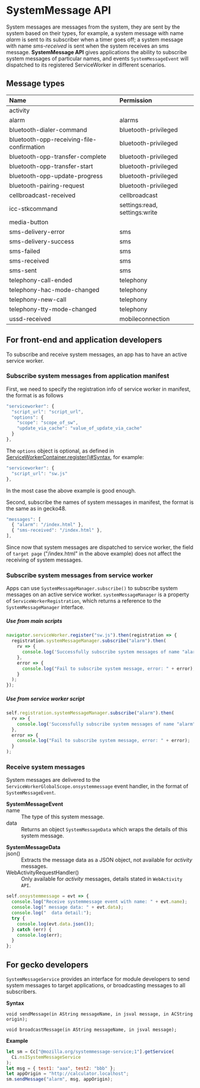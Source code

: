 # SystemMessage API

System messages are messages from the system, they are sent by the system based on their types, for example, a system message with name *alarm* is sent to its subscriber when a timer goes off; a system message with name *sms-received* is sent when the system receives an sms message. **SystemMessage API** gives applications the ability to subscribe system messages of particular names, and events `SystemMessageEvent` will dispatched to its registered ServiceWorker in different scenarios.

## Message types

| **Name**                                  | **Permission**       |
| :-                                        | :-                   |
| activity                                  |                      |
| alarm                                     | alarms               |
| bluetooth-dialer-command                  | bluetooth-privileged |
| bluetooth-opp-receiving-file-confirmation | bluetooth-privileged |
| bluetooth-opp-transfer-complete           | bluetooth-privileged |
| bluetooth-opp-transfer-start              | bluetooth-privileged |
| bluetooth-opp-update-progress             | bluetooth-privileged |
| bluetooth-pairing-request                 | bluetooth-privileged |
| cellbroadcast-received                    | cellbroadcast        |
| icc-stkcommand                            | settings:read, settings:write |
| media-button                              |                      |
| sms-delivery-error                        | sms                  |
| sms-delivery-success                      | sms                  |
| sms-failed                                | sms                  |
| sms-received                              | sms                  |
| sms-sent                                  | sms                  |
| telephony-call-ended                      | telephony            |
| telephony-hac-mode-changed                | telephony            |
| telephony-new-call                        | telephony            |
| telephony-tty-mode-changed                | telephony            |
| ussd-received                             | mobileconnection     |

## For front-end and application developers

To subscribe and receive system messages, an app has to have an active service worker.

### Subscribe system messages from application manifest

First, we need to specify the registration info of service worker in manifest, the format is as follows

```javascript
"serviceworker": {
  "script_url": "script_url",
  "options": {
    "scope": "scope_of_sw",
    "update_via_cache": "value_of_update_via_cache"
  }
},
```
The `options` object is optional, as defined in [ServiceWorkerContainer.register()#Syntax](https://developer.mozilla.org/en-US/docs/Web/API/ServiceWorkerContainer/register#Syntax), for example:

```javascript
"serviceworker": {
  "script_url": "sw.js"
},
```

In the most case the above example is good enough.

Second, subscribe the names of system messages in manifest, the format is the same as in gecko48.

```javascript
"messages": [
  { "alarm": "/index.html" },
  { "sms-received": "/index.html" },
],
```
Since now that system messages are dispatched to service worker, the field of `target page` ("/index.html" in the above example) does not affect the receiving of system messages.

### Subscribe system messages from service worker

Apps can use `SystemMessageManager.subscribe()` to subscribe system messages on an active service worker. `systemMessageManager` is a property of `ServiceWorkerRegistration`, which returns a reference to the `SystemMessageManager` interface.

##### Use from main scripts
```javascript
navigator.serviceWorker.register("sw.js").then(registration => {
  registration.systemMessageManager.subscribe("alarm").then(
    rv => {
      console.log('Successfully subscribe system messages of name "alarm".');
    },
    error => {
      console.log("Fail to subscribe system message, error: " + error);
    }
  );
});
```

##### Use from service worker script
```javascript
self.registration.systemMessageManager.subscribe("alarm").then(
  rv => {
    console.log('Successfully subscribe system messages of name "alarm".');
  },
  error => {
    console.log("Fail to subscribe system message, error: " + error);
  }
);
```

### Receive system messages

System messages are delivered to the `ServiceWorkerGlobalScope.onsystemmessage` event handler, in the format of `SystemMessageEvent`.

<dl>
<b>SystemMessageEvent</b>
    <dt>name</dt>
    <dd>The type of this system message.</dd>
    <dt>data</dt>
    <dd>Returns an object <code>SystemMessageData</code> which wraps the details of this system message.</dd>
</dl>

<dl>
<b>SystemMessageData</b>
    <dt>json()</dt>
    <dd>Extracts the message data as a JSON object, not available for <em>activity</em> messages.</dd>
    <dt>WebActivityRequestHandler()</dt>
    <dd>Only available for <em>activity</em> messages, details stated in <code>WebActivity API</code>.</dd>
</dl>

```javascript
self.onsystemmessage = evt => {
  console.log("Receive systemmessage event with name: " + evt.name);
  console.log(" message data: " + evt.data);
  console.log("  data detail:");
  try {
    console.log(evt.data.json());
  } catch (err) {
    console.log(err);
  }
};
```

## For gecko developers

`SystemMessageService` provides an interface for module developers to send system messages to target applications, or broadcasting messages to all subscribers.

**Syntax**
```
void sendMessage(in AString messageName, in jsval message, in ACString origin);

void broadcastMessage(in AString messageName, in jsval message);
```

**Example**
```javascript
let sm = Cc["@mozilla.org/systemmessage-service;1"].getService(
  Ci.nsISystemMessageService
);
let msg = { test1: "aaa", test2: "bbb" };
let appOrigin = "http://calculator.localhost";
sm.sendMessage("alarm", msg, appOrigin);
```
